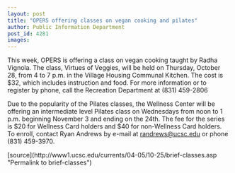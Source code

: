 ```yaml
---
layout: post
title: "OPERS offering classes on vegan cooking and pilates"
author: Public Information Department
post_id: 4281
images:
---
```


<a name="content" id="content"></a>
<p>
  This week, OPERS is offering a class on vegan cooking taught by Radha Vignola. The class, Virtues of Veggies, will be held on Thursday, October 28, from 4 to 7 p.m. in the Village Housing Communal Kitchen. The cost is $32, which includes instruction and food. For more information or to register by phone, call the Recreation Department at (831) 459-2806
</p>
<p>
  Due to the popularity of the Pilates classes, the Wellness Center will be offering an intermediate level Pilates class on Wednesdays from noon to 1 p.m. beginning November 3 and ending on the 24th. The fee for the series is $20 for Wellness Card holders and $40 for non-Wellness Card holders. To enroll, contact Ryan Andrews by e-mail at <a href="mailto:randrews@ucsc.edu">randrews@ucsc.edu</a> or phone (831) 459-3970.
</p>
<form>

</form>
<p>

</p>
[source](http://www1.ucsc.edu/currents/04-05/10-25/brief-classes.asp "Permalink to brief-classes")
